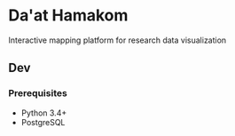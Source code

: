 # Da'at Hamakom

Interactive mapping platform for research data visualization

## Dev

### Prerequisites

 - Python 3.4+
 - PostgreSQL
